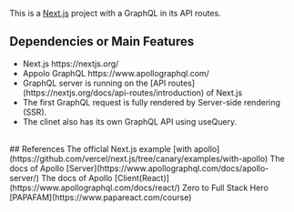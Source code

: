 This is a [Next.js](https://nextjs.org/) project with a GraphQL in its API routes. 

## Dependencies or Main Features
<ul>
  <li>Next.js <a>https://nextjs.org/</a>
<li>Appolo GraphQL https://www.apollographql.com/
<li>GraphQL server is running on the [API routes](https://nextjs.org/docs/api-routes/introduction) of Next.js
<li>The first GraphQL request is fully rendered by Server-side rendering (SSR).
<li>The clinet also has its own GraphQL API using useQuery.
</ul>
<br>
## References
The officlal Next.js example [with apollo](https://github.com/vercel/next.js/tree/canary/examples/with-apollo)
The docs of Apollo [Server](https://www.apollographql.com/docs/apollo-server/)
The docs of Apollo [Client(React)](https://www.apollographql.com/docs/react/)
Zero to Full Stack Hero [PAPAFAM](https://www.papareact.com/course) 

